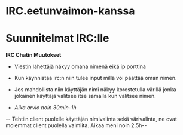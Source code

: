# IRC.eetunvaimon-kanssa





# Suunnitelmat IRC:lle

**IRC Chatin Muutokset**

-   Viestin lähettäjä näkyy omana nimenä eikä ip porttina

-   Kun käynnistää irc:n niin tulee input millä voi päättää oman nimen.

-   Jos mahdollista niin käyttäjän nimi näkyy korostetulla värillä jonka jokainen käyttäjä valitsee itse
    samalla kun valitsee nimen.

-   *Aika arvio noin 30min-1h*
    
-- Tehtiin client puolelle käyttäjän nimivalinta sekä värivalinta, ne ovat molemmat client puolella     valmiita. Aikaa meni noin 2.5h--



